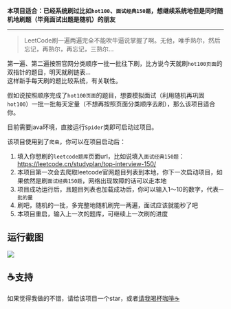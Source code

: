 **本项目适合：已经系统刷过比如`hot100`、`面试经典150题`，想继续系统地但是同时随机地刷题（毕竟面试出题是随机）的朋友**

---

> LeetCode刷一遍两遍完全不能吹牛逼说掌握了啊。无他，唯手熟尔，然后忘记，再熟尔，再忘记，三熟尔...

第一遍、第二遍按照官网分类顺序一批一批往下刷，比方说今天就刷`hot100页面`的双指针的题目，明天就刷链表...  
这样新手每天刷的题比较系统，有关联性。  

假如说按照顺序完成了`hot100页面`的题目，想要模拟面试（利用随机再巩固`hot100`）一批一批每天定量（不想再按照页面分类顺序去刷），那么该项目适合你。

目前需要java环境，直接运行`Spider`类即可启动过项目。

该项目使用到了`爬虫`，你可以在项目启动后：
1. 填入你想刷的`leetcode题库`页面url，比如说填入`面试经典150题`：https://leetcode.cn/studyplan/top-interview-150/
2. 本项目第一次会去爬取leetcode官网题目列表到本地，你下一次启动项目，如果依然是刷`面试经典150题`，网络出现故障的话可以走本地
3. 项目成功运行后，且题目列表也加载成功后，你可以输入1～10的数字，代表`一批的量`
4. 刷吧，随机的一批，多完整地随机刷完一两遍，面试应该就能秒了吧
5. 本项目重启，输入上一次的题库，可继续上一次刷的进度




## 运行截图
![](https://jsd.cdn.zzko.cn/gh/hininojay/images/source/img/a4color/getRandomLeetcode.jpg)

## ☕️支持

如果觉得我做的不错，请给该项目一个star，或者[请我喝杯咖啡☕️](https://ninojay.top/supportbymoney/)

